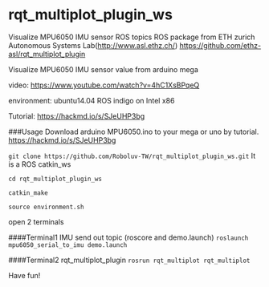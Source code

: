 # rqt_multiplot_plugin_ws
Visualize MPU6050 IMU sensor ROS topics
ROS package from  ETH zurich Autonomous Systems Lab(http://www.asl.ethz.ch/)
https://github.com/ethz-asl/rqt_multiplot_plugin

Visualize MPU6050 IMU sensor value from arduino mega

video:
https://www.youtube.com/watch?v=4hC1XsBPqeQ

environment:
ubuntu14.04 ROS indigo on Intel x86

Tutorial:
https://hackmd.io/s/SJeUHP3bg

###Usage
Download arduino MPU6050.ino to your mega or uno 
by tutorial. https://hackmd.io/s/SJeUHP3bg


`git clone https://github.com/Roboluv-TW/rqt_multiplot_plugin_ws.git`
It is a ROS catkin_ws

`cd rqt_multiplot_plugin_ws`

`catkin_make`

`source environment.sh`

open 2 terminals 

####Terminal1  IMU send out topic (roscore and demo.launch)
`roslaunch mpu6050_serial_to_imu demo.launch`

####Terminal2  rqt_multiplot_plugin
`rosrun rqt_multiplot rqt_multiplot`

Have fun!
